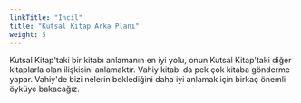 ```yaml
---
linkTitle: "İncil"
title: "Kutsal Kitap Arka Planı"
weight: 5
---
```



Kutsal Kitap'taki bir kitabı anlamanın en iyi yolu, onun Kutsal Kitap'taki diğer kitaplarla olan ilişkisini anlamaktır.
Vahiy kitabı da pek çok kitaba gönderme yapar. Vahiy'de bizi nelerin beklediğini daha iyi anlamak için birkaç önemli öyküye bakacağız.
